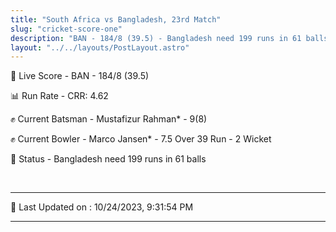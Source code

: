 ```yaml
---
title: "South Africa vs Bangladesh, 23rd Match"
slug: "cricket-score-one"
description: "BAN - 184/8 (39.5) - Bangladesh need 199 runs in 61 balls."
layout: "../../layouts/PostLayout.astro"
---
```


🔴 Live Score - BAN - 184/8 (39.5)  

📊 Run Rate - CRR: 4.62  

✊ Current Batsman - Mustafizur Rahman* - 9(8)  

✊ Current Bowler - Marco Jansen* - 7.5 Over 39 Run - 2 Wicket  

📑 Status - Bangladesh need 199 runs in 61 balls

<br />

***

📝 Last Updated on : 10/24/2023, 9:31:54 PM

***

